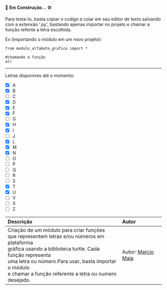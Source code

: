 🚧 **Em Construção...** 🛠️

Para testa-lo, basta copiar o codigo e colar em seu editor de texto salvando com a extenxão '.py', bastando apenas importar no projeto e chamar a função refente a letra escolhida.

Ex (importando o módulo em um novo projeto):

```
from modulo_alfabeto_grafico import *

#chamando a função
a()
``` 
---------------------------------------------------------------------------------------------------------------------------------------------------------
Letras disponíves até o momento:

- [X] A
- [x] B
- [ ] C
- [x] D
- [x] E
- [x] F
- [ ] G
- [x] H
- [x] I
- [ ] J
- [x] L
- [x] M
- [x] N
- [ ] O
- [ ]  P
- [ ]  Q
- [ ]  R
- [ ]  S
- [x]  T
- [x]  U
- [ ]  V
- [ ]  X
- [ ]  Z

| Descrição | Autor |
:----------  | :----------
Criação de um módulo para criar funções<br> que representem letras e/ou números em plataforma<br> gráfica usando a biblioteca turtle. Cada função representa <br>uma letra ou número.Para usar, basta importar o módulo <br>e chamar a função referente a letra ou numero desejado.<br> | Autor: [Marcio Maia](https://github.com/casodio)

